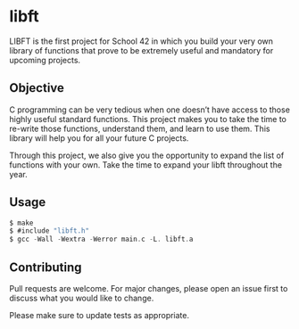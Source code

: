# libft

LIBFT is the first project for School 42 in which you build your very own library of functions that prove to be extremely useful and mandatory for upcoming projects.

## Objective

C programming can be very tedious when one doesn’t have access to those highly useful
standard functions. This project makes you to take the time to re-write those functions,
understand them, and learn to use them. This library will help you for all your future C
projects.

Through this project, we also give you the opportunity to expand the list of functions
with your own. Take the time to expand your libft throughout the year.

## Usage

```C
$ make
$ #include "libft.h"
$ gcc -Wall -Wextra -Werror main.c -L. libft.a
```
## Contributing
Pull requests are welcome. For major changes, please open an issue first to discuss what you would like to change.

Please make sure to update tests as appropriate.
